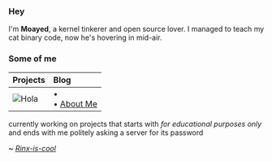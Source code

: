 ### Hey

I'm **Moayed**, a kernel tinkerer and open source lover. I managed to teach my cat binary code, now he's hovering in mid-air.

### Some of me
|     **Projects**     |      **Blog**        |
| :-------------------- | :-------------------- |
| ![Hola](https://github.com/user-attachments/assets/142af165-c734-44f5-adce-40a3590c15ff) |<!-- blog starts -->• [](https://SinMaven.github.io/C/intro.html)<br>• [About Me](https://SinMaven.github.io/about.html)<!-- blog ends --> 

currently working on projects that starts with _for educational purposes only_ and ends with me politely asking a server for its password

**~** [_Rinx-is-cool_](https://0xrinx.github.io/)
